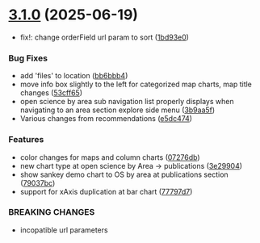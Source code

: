 # [3.1.0](https://github.com/madgeek-arc/observatory-ui/compare/3.1.0...3.0.0) (2025-06-19)


*  fix!: change orderField url param to sort ([1bd93e0](https://github.com/madgeek-arc/observatory-ui/commit/1bd93e0a4640ea128ba07967579dbbdb66dfb6a8))


### Bug Fixes

* add 'files' to location ([bb6bbb4](https://github.com/madgeek-arc/observatory-ui/commit/bb6bbb467543521c0fcf7a9b2e7017166e239183))
* move info box slightly to the left for categorized map charts, map title changes ([53cff65](https://github.com/madgeek-arc/observatory-ui/commit/53cff656adda901c10e368ad915115c67ac6e2bb))
* open science by area sub navigation list properly displays when navigating to an area section explore side menu ([3b9aa5f](https://github.com/madgeek-arc/observatory-ui/commit/3b9aa5f77ed679303aba231ba7f425bad836a120))
* Various changes from recommendations ([e5dc474](https://github.com/madgeek-arc/observatory-ui/commit/e5dc4742d53e0dc6f9f8dfef6a5240fc92ba6b8e))


### Features

* color changes for maps and column charts ([07276db](https://github.com/madgeek-arc/observatory-ui/commit/07276db54e7b8772496e55796c65124064dfff6f))
* new chart type at open science by Area -> publications ([3e29904](https://github.com/madgeek-arc/observatory-ui/commit/3e299048ca4653f1727775878c679f38b65ef32f))
* show sankey demo chart to OS by area at publications section ([79037bc](https://github.com/madgeek-arc/observatory-ui/commit/79037bcef2c1278d908470f55b26855e42eb4a59))
* support for xAxis duplication at bar chart ([77797d7](https://github.com/madgeek-arc/observatory-ui/commit/77797d721510e9f7570d299348b838f00e5e9168))


### BREAKING CHANGES

* incopatible url parameters
